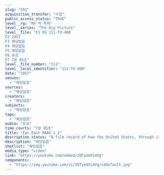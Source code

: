 ```yaml
---
slug: "591"
acquisition_transfer: "수집"
public_access_status: "TRUE"
level__rg: "R4 빅 픽쳐"
level__series: "The Big Picture"
level__file: "F1 RG 111-TV-400
F2 1957
F3 해당없음
F4 해당없음
F5 해당없음
F6 유성
F7 7분 05초"
level__file_number: "111"
level__local_identifier: "111-TV-400"
date: "1957"
venues: 
  - "해당없음"
sources: 
  - "해당없음"
creators: 
  - "해당없음"
subjects: 
  - "해당없음"
tags: 
  - "해당없음"
audio: "유성"
time_courts: "7분 05초"
title: "Far East MAAG`s 2"
description_status: "A film record of how the United States, through its Military Assistance Advisory Groups, ha assisted eight Far Eastern countries. Shown are: Thailand, Laos, Viet Nam, Cambodia, the Philippines, Taiwan, Korea and Japan."
description: "해당없음"
shotlist: "해당없음"
media_type: "video"
link: "https://youtube.com/embed/2QTyeUX14Vg"
components: 
  - "https://img.youtube.com/vi/2QTyeUX14Vg/sddefault.jpg"
---
```

